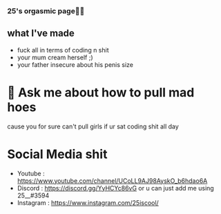 ### 25's orgasmic page🤩💦


## what I've made
- fuck all in terms of coding n shit
- your mum cream herself ;)
- your father insecure about his penis size


# 💬 Ask me about how to pull mad hoes
cause you for sure can't pull girls if ur sat
coding shit all day



# Social Media shit
- Youtube : https://www.youtube.com/channel/UCoLL9AJ98AyskO_b6hdao6A
- Discord : https://discord.gg/YyHCYc86vG or u can just add me using 25__#3594
- Instagram : https://www.instagram.com/25iscool/
